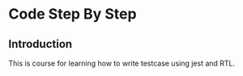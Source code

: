 # Code Step By Step

## Introduction

This is course for learning how to write testcase using jest and RTL.

